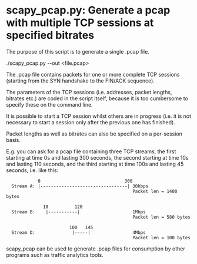 
scapy_pcap.py: Generate a pcap with multiple TCP sessions at specified bitrates
===============================================================================

The purpose of this script is to generate a single .pcap file.

./scapy_pcap.py --out <file.pcap>

The .pcap file contains packets for one or more complete TCP sessions (starting
from the SYN handshake to the FIN/ACK sequence).

The parameters of the TCP sessions (i.e. addresses, packet lengths, bitrates
etc.) are coded in the script itself, because it is too cumbersome to specify
these on the command line.

It is possible to start a TCP session whilst others are in progress (i.e. it is
not necessary to start a session only after the previous one has finished).

Packet lengths as well as bitrates can also be specified on a per-session basis.

E.g. you can ask for a pcap file containing three TCP streams, the first
starting at time 0s and lasting 300 seconds, the second starting at time 10s and
lasting 110 seconds, and the third starting at time 100s and lasting 45 seconds,
i.e. like this:

                0                                300
      Stream A: |---------------------------------| 30kbps
                                                    Packet len = 1400 bytes 
     
                  10          120
      Stream B:    |-----------|                    1Mbps
                                                    Packet len = 580 bytes
     
                            100   145     
      Stream D:              |-----|                4Mbps
                                                    Packet len = 100 bytes

scapy_pcap can be used to generate .pcap files for consumption by other programs
such as traffic analytics tools.
